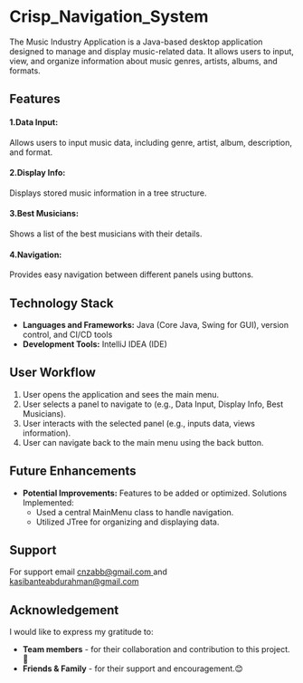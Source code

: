 # Crisp_Navigation_System
The Music Industry Application is a Java-based desktop application designed to manage and display music-related data. It allows users to input, view, and organize information about music genres, artists, albums, and formats. 
## **Features**
 #### **1.Data Input:** 
 Allows users to input music data, including genre, artist, album, description, and format.

 #### **2.Display Info:** 
 Displays stored music information in a tree structure.

 #### **3.Best Musicians:**
 Shows a list of the best musicians with their details.

 #### **4.Navigation:** 
 Provides easy navigation between different panels using buttons.

##  **Technology Stack**

* **Languages and Frameworks:** Java (Core Java, Swing for GUI), version control, and CI/CD tools
* **Development Tools:** IntelliJ IDEA (IDE)

## **User Workflow**
1. User opens the application and sees the main menu.
2. User selects a panel to navigate to (e.g., Data Input, Display Info, Best Musicians).
3. User interacts with the selected panel (e.g., inputs data, views information).
4. User can navigate back to the main menu using the back button.
   
## **Future Enhancements** 

* **Potential Improvements:** Features to be added or optimized.
    Solutions Implemented:
    * Used a central MainMenu class to handle navigation.
    * Utilized JTree for organizing and displaying data.

## **Support**
For support email [cnzabb@gmail.com ](mailto:cnzabb@gmail.com)  and [kasibanteabdurahman@gmail.com](mailto:kasibanteabdurahman@gmail.com)

## **Acknowledgement**
I would like to express my gratitude to:
- **Team members** - for their collaboration and contribution to this project.🚀
- **Friends & Family** - for their support and encouragement.😊


